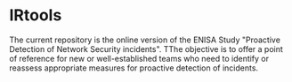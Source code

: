 # IRtools

The current repository is the online version of the ENISA Study "Proactive Detection of Network Security incidents".
TThe objective is to offer a point of reference for new or well-established teams who need to identify or reassess appropriate measures for proactive detection of incidents.


